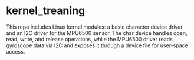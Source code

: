 # kernel_treaning
This repo includes Linux kernel modules: a basic character device driver and an I2C driver for the MPU6500 sensor. The char device handles open, read, write, and release operations, while the MPU6500 driver reads gyroscope data via I2C and exposes it through a device file for user-space access.

